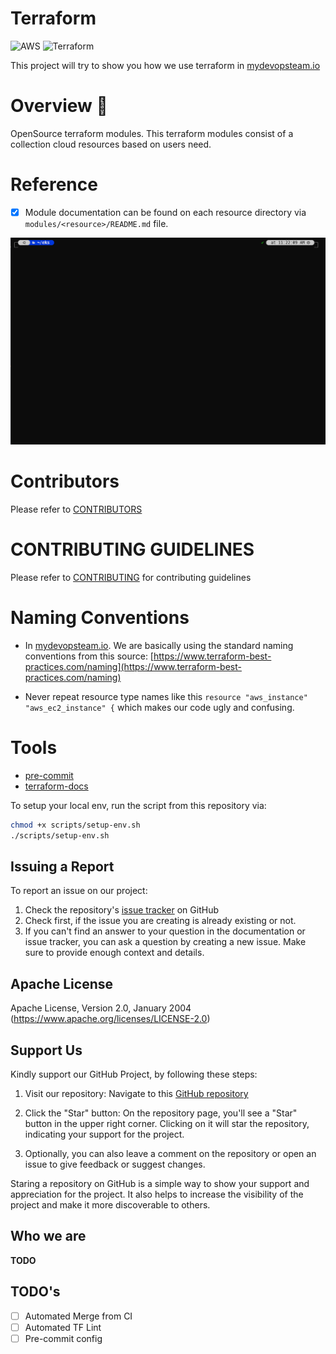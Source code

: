# Terraform #

![AWS](https://img.shields.io/badge/AWS-%23FF9900.svg?style=for-the-badge&logo=amazon-aws&logoColor=white)
![Terraform](https://img.shields.io/badge/terraform-%235835CC.svg?style=for-the-badge&logo=terraform&logoColor=white)


This project will try to show you how we use terraform in [mydevopsteam.io](https://mydevopsteam.io)

Overview 🌅
============

OpenSource terraform modules. This terraform modules consist of a collection cloud resources based on users need.


Reference
===========
- [x] Module documentation can be found on each resource directory via `modules/<resource>/README.md` file.

![Terraform](assets/term.gif)


Contributors
==============

Please refer to [CONTRIBUTORS](CONTRIB/CONTRIBUTORS.md)


CONTRIBUTING GUIDELINES
=========================

Please refer to [CONTRIBUTING](CONTRIB/CONTRIBUTING.md) for contributing guidelines

Naming Conventions
===================

- In [mydevopsteam.io](https://mydevopsteam.io). We are basically using the standard naming conventions from this source: [https://www.terraform-best-practices.com/naming](https://www.terraform-best-practices.com/naming)

- Never repeat resource type names like this `resource "aws_instance" "aws_ec2_instance" {` which makes our code ugly and confusing.

Tools
======
- [pre-commit](https://pre-commit.com/)
- [terraform-docs](https://github.com/terraform-docs/terraform-docs)

To setup your local env, run the script from this repository via:

```bash
chmod +x scripts/setup-env.sh
./scripts/setup-env.sh
```

## Issuing a Report

To report an issue on our project:

  1. Check the repository's [issue tracker](https://github.com/mydevopsteamio/terraform/issues) on GitHub
  2. Check first, if the issue you are creating is already existing or not.
  3. If you can't find an answer to your question in the documentation or issue tracker, you can ask a question by creating a new issue. Make sure to provide enough context and details.

## Apache License

Apache License, Version 2.0, January 2004 (https://www.apache.org/licenses/LICENSE-2.0)

## Support Us

Kindly support our GitHub Project, by following these steps:

  1. Visit our repository: Navigate to this [GitHub repository](https://github.com/mydevopsteamio/terraform)

  2. Click the "Star" button: On the repository page, you'll see a "Star" button in the upper right corner. Clicking on it will star the repository, indicating your support for the project.

  3. Optionally, you can also leave a comment on the repository or open an issue to give feedback or suggest changes.

Staring a repository on GitHub is a simple way to show your support and appreciation for the project. It also helps to increase the visibility of the project and make it more discoverable to others.

## Who we are

**TODO**


## TODO's
- [ ] Automated Merge from CI
- [ ] Automated TF Lint
- [ ] Pre-commit config
